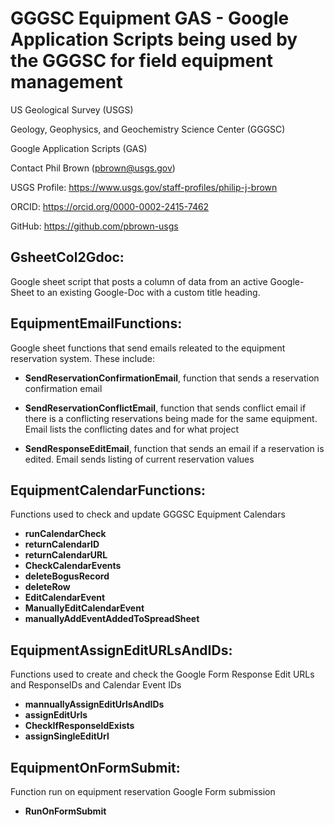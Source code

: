 # GGGSC Equipment GAS - Google Application Scripts being used by the GGGSC for field equipment management
US Geological Survey (USGS)

Geology, Geophysics, and Geochemistry Science Center (GGGSC)

Google Application Scripts (GAS)

Contact Phil Brown (pbrown@usgs.gov)

USGS Profile: https://www.usgs.gov/staff-profiles/philip-j-brown

ORCID: https://orcid.org/0000-0002-2415-7462

GitHub: https://github.com/pbrown-usgs


## GsheetCol2Gdoc:

Google sheet script that posts a column of data from an active Google-Sheet to an existing Google-Doc with a custom title heading.

## EquipmentEmailFunctions:

Google sheet functions that send emails releated to the equipment reservation system.  These include:

- **SendReservationConfirmationEmail**, function that sends a reservation confirmation email

- **SendReservationConflictEmail**, function that sends conflict email if there is a conflicting reservations being made for the same equipment.  Email lists the conflicting dates and for what project

- **SendResponseEditEmail**, function that sends an email if a reservation is edited.  Email sends listing of current reservation values

## EquipmentCalendarFunctions:

Functions used to check and update GGGSC Equipment Calendars
- **runCalendarCheck**
- **returnCalendarID**
- **returnCalendarURL**
- **CheckCalendarEvents**
- **deleteBogusRecord**
- **deleteRow**
- **EditCalendarEvent**
- **ManuallyEditCalendarEvent**
- **manuallyAddEventAddedToSpreadSheet**

## EquipmentAssignEditURLsAndIDs:

Functions used to create and check the Google Form Response Edit URLs and ResponseIDs and Calendar Event IDs
- **mannuallyAssignEditUrlsAndIDs**
- **assignEditUrls**
- **CheckIfResponseIdExists**
- **assignSingleEditUrl**

## EquipmentOnFormSubmit:

Function run on equipment reservation Google Form submission
- **RunOnFormSubmit**






